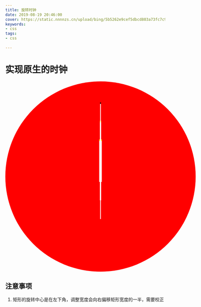 ```yaml
---
title: 旋转时钟
date: 2019-08-19 20:46:00
cover: https://static.nnnnzs.cn/upload/bing/5b5262e9cef5dbcd803a73fc7c99292a.png
keywords: 
- css
tags:
- css
      
---
```

# 实现原生的时钟

<style>
    #warp{
        --scale-radius:300px;
        background:red;
        width:calc(var(--scale-radius) *2);
        height:calc(var(--scale-radius) *2);
        border-radius:100%;
        position:relative;
        margin:0 auto;
    }
    #warp *{
        margin:0;
        padding:0;
        box-sizing:border-box;
    }
    /* 刻度 */
    .scale{
        --s-width:10px;
        position:absolute;
        top:0px;
        height:calc(var(--scale-radius) *2 );
        border-top:var(--s-width) solid #000;
        border-bottom:var(--s-width) solid #000;
    }
    /* 每五分钟的刻度 */
    .scale.f{
        --f-width:5px;
        width:var(--f-width);
        left:calc(var(--scale-radius) - var(--f-width)/2)
    }
    /* 每分钟的刻度 */
    .scale.o{
        --o-width:2px;
        width:var(--o-width);
        left:calc(var(--scale-radius) - var(--o-width)/2);
    }
    /* 指针 */
    .scales .pointer{
        position:absolute;
        background-size:100% 100%;
    }
    .scales .pointer.second{
        --sec-width:2px;
        --sec-height-rate:0.8;
        --sec-height:calc((var(--scale-radius) * 2 - var(--scale-radius)/20) * var(--sec-height-rate));
        --sec-top:calc((var(--scale-radius) * 2 - var(--sec-height)) / 2 );

        width:var(--sec-width);
        height:var(--sec-height);
        top:var(--sec-top);
        left:calc(var(--scale-radius) - var(--sec-width)/2);
        border-top:5px #000 solid;
        border-bottom:100px red solid;
        background-color:#fff;
        z-index:3;
    }
    .scales .pointer.minute{
        --min-width:4px;
        --min-height-rate:0.6;
        --min-height:calc((var(--scale-radius) * 2 - var(--scale-radius)/20) * var(--min-height-rate) );
        --min-top:calc((var(--scale-radius) * 2 - var(--min-height)) / 2 );

        width:var(--min-width);
        height:var(--min-height);
        top:var(--min-top);
        left:calc(var(--scale-radius) - var(--min-width) /2);
        border-top:5px yellow solid;
        border-bottom:100px red solid;
        background-color:#fff;
        z-index:2;
    }
    .scales .pointer.hour{
        --hour-width:8px;
        --hour-height-rate:0.4;
        --hour-height:calc((var(--scale-radius) * 2 - var(--scale-radius)/20) * var(--hour-height-rate) );
        --hour-top:calc((var(--scale-radius) * 2 - var(--hour-height)) / 2 );

        width:var(--hour-width);
        height:var(--hour-height);
        top:var(--hour-top);
        left:calc(var(--scale-radius) - var(--hour-width) /2);
        border-top:5px yellow solid;
        border-bottom:100px red solid;
        background-color:#fff;
        z-index:1;
    }
</style>

<div id="warp">
<div class="scales">
    <div class="hour pointer"></div>
    <div class="minute pointer"></div>
    <div class="second pointer"></div>
</div>
</div>

## 注意事项
1. 矩形的旋转中心是在左下角，调整宽度会向右偏移矩形宽度的一半，需要校正

<script>
    const warp = $('#warp')
    for(let i=0;i<30;i++){
        let w = i%5===0?'f':'o'
        $scale = 
        `<div class="scale ${w}" style="transform:rotateZ(${i/60*360}deg)"></div>`;
        warp.find('.scales').append($scale)
    }
    setInterval(()=>{
        let t = new Date();
        let second = t.getSeconds()===0?60:t.getSeconds();
        let min = t.getMinutes();
        let hour = t.getHours()
        let secondRate = 6*second;
        let minRate = 6*min;
        let hourRate = 360/12*hour
        console.log(hourRate)
        // 0s 0deg
        // 15s 90deg
        // 30s 180deg
        // 60s 360deg
        $('.scales .second').css({'transform':`rotateZ(${secondRate}deg)`})
        $('.scales .minute').css({'transform':`rotateZ(${minRate}deg)`})
        $('.scales .hour').css({'transform':`rotateZ(${hourRate}deg)`})
    },1000)

</script>
